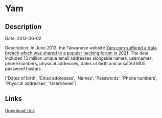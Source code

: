 # Yam

## Description

Date: 2013-06-02

Description:
In June 2013, the Taiwanese website <a href="https://twitter.com/StillAzureH/status/1383234219153846276" target="_blank" rel="noopener">Yam.com suffered a data breach which was shared to a popular hacking forum in 2021</a>. The data included 13 million unique email addresses alongside names, usernames, phone numbers, physical addresses, dates of birth and unsalted MD5 password hashes.


['Dates of birth', 'Email addresses', 'Names', 'Passwords', 'Phone numbers', 'Physical addresses', 'Usernames']

## Links

[Download Link](https://link-to.net/1229997/186.42127667494302/dynamic/?r=aHR0cHM6Ly93d3cubWVkaWFmaXJlLmNvbS92aWV3LzJTb2JxRlVlclcyZlhZZy95YW0uY29tL2ZpbGU=)